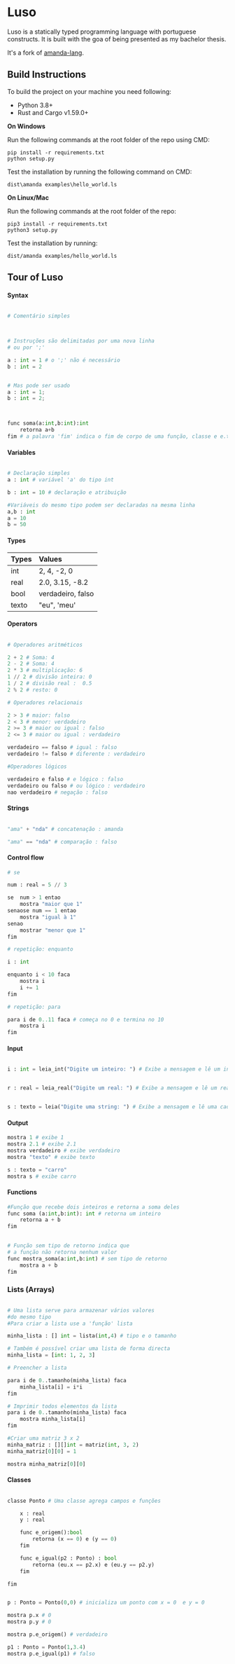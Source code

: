 # Luso

Luso is a statically typed programming language with portuguese constructs. It is built 
with the goa of being presented as my bachelor thesis.

It's a fork of [amanda-lang](https://github.com/amanda-lang/amanda).

## Build Instructions

To build the project on your machine you need following:
- Python 3.8+
- Rust and Cargo v1.59.0+ 

**On Windows**

Run the following commands at the root folder of the repo using CMD:

```
pip install -r requirements.txt 
python setup.py
```
Test the installation by running the following command on CMD:

```
dist\amanda examples\hello_world.ls 
```

**On Linux/Mac** 

Run the following commands at the root folder of the repo:

```
pip3 install -r requirements.txt 
python3 setup.py
```
Test the installation by running:

```
dist/amanda examples/hello_world.ls 
```

## Tour of Luso

#### Syntax

```python

# Comentário simples



# Instruções são delimitadas por uma nova linha
# ou por ';'

a : int = 1 # o ';' não é necessário
b : int = 2


# Mas pode ser usado
a : int = 1; 
b : int = 2;



func soma(a:int,b:int):int
    retorna a+b
fim # a palavra 'fim' indica o fim de corpo de uma função, classe e e.t.c
```

#### Variables

```python

# Declaração simples
a : int # variável 'a' do tipo int

b : int = 10 # declaração e atribuição

#Variáveis do mesmo tipo podem ser declaradas na mesma linha
a,b : int
a = 10
b = 50
```

#### Types

| Types         | Values                | 
| ------------- |:----------------------|
| int           | 2, 4, -2, 0           |
| real          | 2.0, 3.15, -8.2       |
| bool          | verdadeiro, falso     |
| texto         | "eu", 'meu'           |

#### Operators

```python

# Operadores aritméticos

2 + 2 # Soma: 4
2 - 2 # Soma: 4
2 * 3 # multiplicação: 6
1 // 2 # divisão inteira: 0
1 / 2 # divisão real :  0.5
2 % 2 # resto: 0

# Operadores relacionais

2 > 3 # maior: falso
2 < 3 # menor: verdadeiro
2 >= 3 # maior ou igual : falso
2 <= 3 # maior ou igual : verdadeiro

verdadeiro == falso # igual : falso
verdadeiro != falso # diferente : verdadeiro

#Operadores lógicos

verdadeiro e falso # e lógico : falso
verdadeiro ou falso # ou lógico : verdadeiro
nao verdadeiro # negação : falso
```

#### Strings

```python

"ama" + "nda" # concatenação : amanda

"ama" == "nda" # comparação : falso

```

#### Control flow

```python
# se

num : real = 5 // 3

se  num > 1 entao
    mostra "maior que 1" 
senaose num == 1 entao
    mostra "igual à 1"
senao
    mostrar "menor que 1"
fim

# repetição: enquanto

i : int

enquanto i < 10 faca
    mostra i
    i += 1
fim

# repetição: para 

para i de 0..11 faca # começa no 0 e termina no 10
    mostra i
fim

```

#### Input

```python

i : int = leia_int("Digite um inteiro: ") # Exibe a mensagem e lê um inteiro do teclado


r : real = leia_real("Digite um real: ") # Exibe a mensagem e lê um real do teclado


s : texto = leia("Digite uma string: ") # Exibe a mensagem e lê uma cadeia de caracteres do teclado
```

#### Output

```python
mostra 1 # exibe 1 
mostra 2.1 # exibe 2.1
mostra verdadeiro # exibe verdadeiro
mostra "texto" # exibe texto

s : texto = "carro"
mostra s # exibe carro

```

#### Functions

```python
#Função que recebe dois inteiros e retorna a soma deles
func soma (a:int,b:int): int # retorna um inteiro
    retorna a + b
fim

 
# Função sem tipo de retorno indica que
# a função não retorna nenhum valor
func mostra_soma(a:int,b:int) # sem tipo de retorno
    mostra a + b
fim
```

### Lists (Arrays)
```python

# Uma lista serve para armazenar vários valores
#do mesmo tipo
#Para criar a lista use a 'função' lista

minha_lista : [] int = lista(int,4) # tipo e o tamanho

# Também é possível criar uma lista de forma directa
minha_lista = [int: 1, 2, 3]

# Preencher a lista

para i de 0..tamanho(minha_lista) faca
    minha_lista[i] = i*i
fim

# Imprimir todos elementos da lista
para i de 0..tamanho(minha_lista) faca
    mostra minha_lista[i]
fim

#Criar uma matriz 3 x 2
minha_matriz : [][]int = matriz(int, 3, 2)
minha_matriz[0][0] = 1

mostra minha_matriz[0][0]
```


#### Classes
```python

classe Ponto # Uma classe agrega campos e funções

    x : real
    y : real

    func e_origem():bool
        retorna (x == 0) e (y == 0)
    fim

    func e_igual(p2 : Ponto) : bool
        retorna (eu.x == p2.x) e (eu.y == p2.y) 
    fim

fim


p : Ponto = Ponto(0,0) # inicializa um ponto com x = 0  e y = 0 

mostra p.x # 0
mostra p.y # 0

mostra p.e_origem() # verdadeiro

p1 : Ponto = Ponto(1,3.4)
mostra p.e_igual(p1) # falso
```


